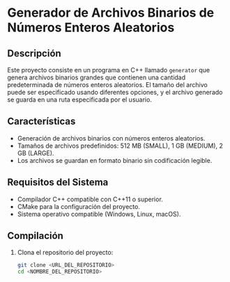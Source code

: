 # Generador de Archivos Binarios de Números Enteros Aleatorios

## Descripción
Este proyecto consiste en un programa en C++ llamado `generator` que genera archivos binarios grandes que contienen una cantidad predeterminada de números enteros aleatorios. El tamaño del archivo puede ser especificado usando diferentes opciones, y el archivo generado se guarda en una ruta especificada por el usuario.

## Características
- Generación de archivos binarios con números enteros aleatorios.
- Tamaños de archivos predefinidos: 512 MB (SMALL), 1 GB (MEDIUM), 2 GB (LARGE).
- Los archivos se guardan en formato binario sin codificación legible.

## Requisitos del Sistema
- Compilador C++ compatible con C++11 o superior.
- CMake para la configuración del proyecto.
- Sistema operativo compatible (Windows, Linux, macOS).

## Compilación
1. Clona el repositorio del proyecto:
   ```sh
   git clone <URL_DEL_REPOSITORIO>
   cd <NOMBRE_DEL_REPOSITORIO>
